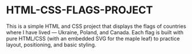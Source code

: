 # HTML-CSS-FLAGS-PROJECT
This is a simple HTML and CSS project that displays the flags of countries where I have lived — Ukraine, Poland, and Canada. Each flag is built with pure HTML/CSS (with an embedded SVG for the maple leaf) to practice layout, positioning, and basic styling.

